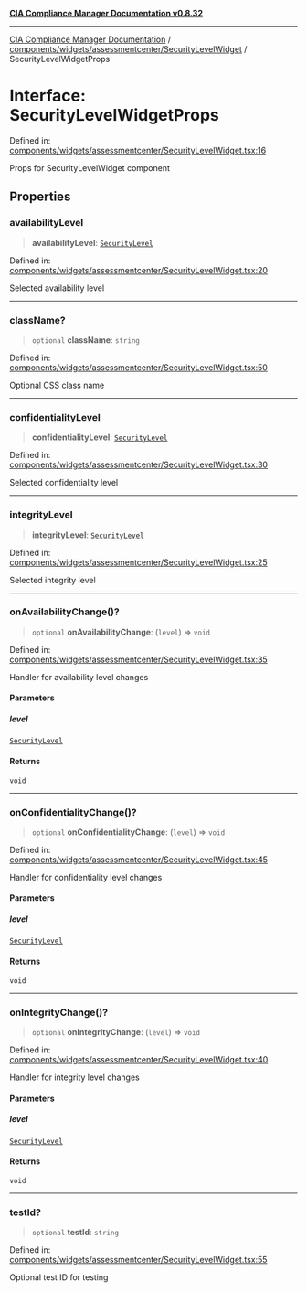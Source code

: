 [**CIA Compliance Manager Documentation v0.8.32**](../../../../../README.md)

***

[CIA Compliance Manager Documentation](../../../../../modules.md) / [components/widgets/assessmentcenter/SecurityLevelWidget](../README.md) / SecurityLevelWidgetProps

# Interface: SecurityLevelWidgetProps

Defined in: [components/widgets/assessmentcenter/SecurityLevelWidget.tsx:16](https://github.com/Hack23/cia-compliance-manager/blob/0dc9a11e510cc2f2986e7debe532892627f2b00f/src/components/widgets/assessmentcenter/SecurityLevelWidget.tsx#L16)

Props for SecurityLevelWidget component

## Properties

### availabilityLevel

> **availabilityLevel**: [`SecurityLevel`](../../../../../types/cia/type-aliases/SecurityLevel.md)

Defined in: [components/widgets/assessmentcenter/SecurityLevelWidget.tsx:20](https://github.com/Hack23/cia-compliance-manager/blob/0dc9a11e510cc2f2986e7debe532892627f2b00f/src/components/widgets/assessmentcenter/SecurityLevelWidget.tsx#L20)

Selected availability level

***

### className?

> `optional` **className**: `string`

Defined in: [components/widgets/assessmentcenter/SecurityLevelWidget.tsx:50](https://github.com/Hack23/cia-compliance-manager/blob/0dc9a11e510cc2f2986e7debe532892627f2b00f/src/components/widgets/assessmentcenter/SecurityLevelWidget.tsx#L50)

Optional CSS class name

***

### confidentialityLevel

> **confidentialityLevel**: [`SecurityLevel`](../../../../../types/cia/type-aliases/SecurityLevel.md)

Defined in: [components/widgets/assessmentcenter/SecurityLevelWidget.tsx:30](https://github.com/Hack23/cia-compliance-manager/blob/0dc9a11e510cc2f2986e7debe532892627f2b00f/src/components/widgets/assessmentcenter/SecurityLevelWidget.tsx#L30)

Selected confidentiality level

***

### integrityLevel

> **integrityLevel**: [`SecurityLevel`](../../../../../types/cia/type-aliases/SecurityLevel.md)

Defined in: [components/widgets/assessmentcenter/SecurityLevelWidget.tsx:25](https://github.com/Hack23/cia-compliance-manager/blob/0dc9a11e510cc2f2986e7debe532892627f2b00f/src/components/widgets/assessmentcenter/SecurityLevelWidget.tsx#L25)

Selected integrity level

***

### onAvailabilityChange()?

> `optional` **onAvailabilityChange**: (`level`) => `void`

Defined in: [components/widgets/assessmentcenter/SecurityLevelWidget.tsx:35](https://github.com/Hack23/cia-compliance-manager/blob/0dc9a11e510cc2f2986e7debe532892627f2b00f/src/components/widgets/assessmentcenter/SecurityLevelWidget.tsx#L35)

Handler for availability level changes

#### Parameters

##### level

[`SecurityLevel`](../../../../../types/cia/type-aliases/SecurityLevel.md)

#### Returns

`void`

***

### onConfidentialityChange()?

> `optional` **onConfidentialityChange**: (`level`) => `void`

Defined in: [components/widgets/assessmentcenter/SecurityLevelWidget.tsx:45](https://github.com/Hack23/cia-compliance-manager/blob/0dc9a11e510cc2f2986e7debe532892627f2b00f/src/components/widgets/assessmentcenter/SecurityLevelWidget.tsx#L45)

Handler for confidentiality level changes

#### Parameters

##### level

[`SecurityLevel`](../../../../../types/cia/type-aliases/SecurityLevel.md)

#### Returns

`void`

***

### onIntegrityChange()?

> `optional` **onIntegrityChange**: (`level`) => `void`

Defined in: [components/widgets/assessmentcenter/SecurityLevelWidget.tsx:40](https://github.com/Hack23/cia-compliance-manager/blob/0dc9a11e510cc2f2986e7debe532892627f2b00f/src/components/widgets/assessmentcenter/SecurityLevelWidget.tsx#L40)

Handler for integrity level changes

#### Parameters

##### level

[`SecurityLevel`](../../../../../types/cia/type-aliases/SecurityLevel.md)

#### Returns

`void`

***

### testId?

> `optional` **testId**: `string`

Defined in: [components/widgets/assessmentcenter/SecurityLevelWidget.tsx:55](https://github.com/Hack23/cia-compliance-manager/blob/0dc9a11e510cc2f2986e7debe532892627f2b00f/src/components/widgets/assessmentcenter/SecurityLevelWidget.tsx#L55)

Optional test ID for testing
